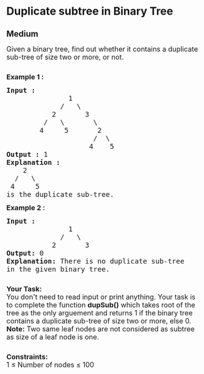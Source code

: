 # Duplicate subtree in Binary Tree
## Medium
<div class="problems_problem_content__Xm_eO"><p><span style="font-size:18px">Given a binary tree, find out whether it&nbsp;contains a duplicate sub-tree of size two&nbsp;or more, or not.</span></p>

<p><br>
<span style="font-size:18px"><strong>Example 1 :</strong></span></p>

<pre><span style="font-size:18px"><strong>Input : </strong>
               1
             /   \ 
           2       3
         /   \       \    
        4     5       2     
                     /  \    
                    4    5
<strong>Output :</strong> 1
<strong>Explanation : </strong>
    2     
  /   \    
 4     5
is the duplicate sub-tree.</span></pre>

<p><strong><span style="font-size:18px">Example 2 :</span></strong></p>

<pre><span style="font-size:18px"><strong>Input : </strong>
               1
             /   \ 
           2       3
<strong>Output: </strong>0
<strong>Explanation:</strong> There is no duplicate sub-tree 
in the given binary tree.</span></pre>

<p><br>
<span style="font-size:18px"><strong>Your Task:&nbsp;&nbsp;</strong><br>
You don't need to read input or print anything. Your task is to complete the function&nbsp;<strong>dupSub()</strong>&nbsp;which takes root of the tree as the only arguement and returns 1 if the binary tree contains a duplicate sub-tree of size two&nbsp;or more, else 0.</span><br>
<span style="font-size:18px"><strong>Note:</strong> Two same leaf nodes are not considered as subtree as size of a leaf node is one.</span></p>

<p><br>
<span style="font-size:18px"><strong>Constraints:</strong><br>
1 ≤ Number of nodes&nbsp;≤ 100</span><br>
&nbsp;</p>
</div>